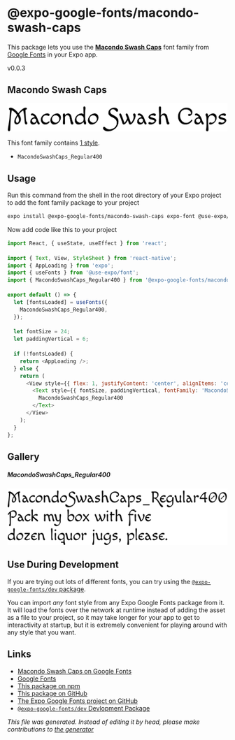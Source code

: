 # @expo-google-fonts/macondo-swash-caps

This package lets you use the [**Macondo Swash Caps**](https://fonts.google.com/specimen/Macondo+Swash+Caps) font family from [Google Fonts](https://fonts.google.com/) in your Expo app.

v0.0.3

## Macondo Swash Caps

![Macondo Swash Caps](./font-family.png)

This font family contains [1 style](#gallery).

- `MacondoSwashCaps_Regular400`

## Usage

Run this command from the shell in the root directory of your Expo project to add the font family package to your project
```sh
expo install @expo-google-fonts/macondo-swash-caps expo-font @use-expo/font
```

Now add code like this to your project
```js
import React, { useState, useEffect } from 'react';

import { Text, View, StyleSheet } from 'react-native';
import { AppLoading } from 'expo';
import { useFonts } from '@use-expo/font';
import { MacondoSwashCaps_Regular400 } from '@expo-google-fonts/macondo-swash-caps';

export default () => {
  let [fontsLoaded] = useFonts({
    MacondoSwashCaps_Regular400,
  });

  let fontSize = 24;
  let paddingVertical = 6;

  if (!fontsLoaded) {
    return <AppLoading />;
  } else {
    return (
      <View style={{ flex: 1, justifyContent: 'center', alignItems: 'center' }}>
        <Text style={{ fontSize, paddingVertical, fontFamily: 'MacondoSwashCaps_Regular400' }}>
          MacondoSwashCaps_Regular400
        </Text>
      </View>
    );
  }
};

```

## Gallery

##### MacondoSwashCaps_Regular400
![MacondoSwashCaps_Regular400](./4143af0ceceb156b80e5e2055d178d84cfca13b39056f49121b05c6b3843f1fd.ttf.png)


## Use During Development

If you are trying out lots of different fonts, you can try using the [`@expo-google-fonts/dev` package](https://github.com/expo/google-fonts/tree/master/font-packages/dev#readme).

You can import *any* font style from any Expo Google Fonts package from it. It will load the fonts
over the network at runtime instead of adding the asset as a file to your project, so it may take longer
for your app to get to interactivity at startup, but it is extremely convenient
for playing around with any style that you want.

## Links

- [Macondo Swash Caps on Google Fonts](https://fonts.google.com/specimen/Macondo+Swash+Caps)
- [Google Fonts](https://fonts.google.com/)
- [This package on npm](https://www.npmjs.com/package/@expo-google-fonts/macondo-swash-caps)
- [This package on GitHub](https://github.com/expo/google-fonts/tree/master/font-packages/macondo-swash-caps)
- [The Expo Google Fonts project on GitHub](https://github.com/expo/google-fonts)
- [`@expo-google-fonts/dev` Devlopment Package](https://github.com/expo/google-fonts/tree/master/font-packages/dev)


*This file was generated. Instead of editing it by head, please make contributions to [the generator](https://github.com/expo/google-fonts/tree/master/packages/generator)*
